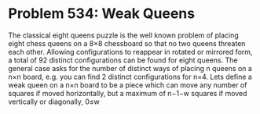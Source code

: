 # Problem 534: Weak Queens
The classical eight queens puzzle is the well known problem of placing
eight chess queens on a 8×8 chessboard so that no two queens threaten
each other. Allowing configurations to reappear in rotated or mirrored
form, a total of 92 distinct configurations can be found for eight
queens. The general case asks for the number of distinct ways of placing
n queens on a n×n board, e.g. you can find 2 distinct configurations for
n=4. Lets define a weak queen on a n×n board to be a piece which can
move any number of squares if moved horizontally, but a maximum of n−1−w
squares if moved vertically or diagonally, 0≤w
